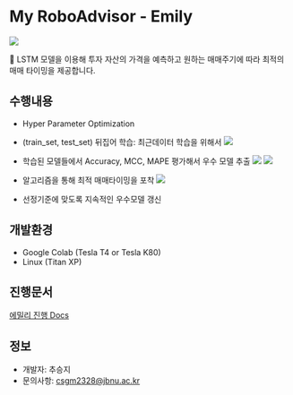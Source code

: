 My RoboAdvisor - Emily
=============
<img src="https://user-images.githubusercontent.com/39210160/98380721-43cdc080-208c-11eb-866e-1d9fbd563627.png"></img>

💬 LSTM 모델을 이용해 투자 자산의 가격을 예측하고 원하는 매매주기에 따라 최적의 매매 타이밍을 제공합니다.

## 수행내용
- Hyper Parameter Optimization

- (train_set, test_set) 뒤집어 학습: 최근데이터 학습을 위해서
<img src="https://user-images.githubusercontent.com/39210160/98380307-bdb17a00-208b-11eb-9098-7688b7e59ede.png"></img>

- 학습된 모델들에서 Accuracy, MCC, MAPE 평가해서 우수 모델 추출
<img src="https://user-images.githubusercontent.com/39210160/98380316-bf7b3d80-208b-11eb-9cd1-388437da05f9.png"></img>
<img src="https://user-images.githubusercontent.com/39210160/98380320-c1450100-208b-11eb-91c3-49e265ca2117.png"></img>

- 알고리즘을 통해 최적 매매타이밍을 포착
<img src="https://user-images.githubusercontent.com/39210160/98380325-c30ec480-208b-11eb-9cfb-8769329bc711.png"></img>

- 선정기준에 맞도록 지속적인 우수모델 갱신

## 개발환경
- Google Colab (Tesla T4 or Tesla K80)
- Linux (Titan XP)

## 진행문서
[에밀리 진행 Docs](https://docs.google.com/document/d/1TKvwtL3RQNJwFevq9epFiTZhDykAKoCLrA_NXdWJlmg/edit?usp=sharing)
## 정보
- 개발자: 추승지
- 문의사항: csgm2328@jbnu.ac.kr
